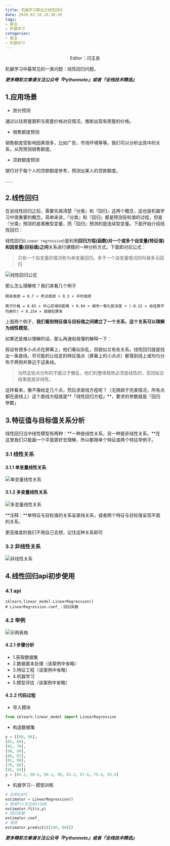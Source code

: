 ```yaml
---
title: 机器学习算法之线性回归
date: 2020-02-18 18:36:30
tags:
- 算法
- 机器学习
categories:
- 算法
- 机器学习
---
```


<center>Editor：闫玉良</center>

机器学习中最常见的一类问题：线性回归问题。

<!--more-->

***更多精彩文章请关注公众号『Pythonnote』或者『全栈技术精选』***

## 1.应用场景

- 房价预测

通过以往房屋面积与房屋价格对应情况，推断出现有房屋的价格。

- 销售额度预测

销售额度受影响因素很多，比如广告，市场环境等等。我们可以分析出其中的关系，从而预测销售额度。

- 贷款额度预测

银行对于每个人的贷款额度参考，预测出某人的贷款额度。

......

## 2.线性回归

在说线性回归之前，需要先搞清楚『分类』和『回归』这两个概念，这也是机器学习中很重要的概念。简单来讲，『分类』和『回归』都是预测目标值的过程，但是『分类』预测的是离散型变量，而『回归』预测的是连续型变量。下面开始介绍线性回归：

线性回归(`Linear regression`)是利用**回归方程(函数)**对**一个或多个自变量(特征值)和因变量(目标值)之间**关系进行建模的一种分析方式。下面即对应公式：

> 只有一个自变量的情况称为单变量回归，多于一个自变量情况的叫做多元回归

![线性回归公式](https://gitee.com/Ethanyan/pic_data/raw/master/%E7%BA%BF%E6%80%A7%E5%9B%9E%E5%BD%92%E5%85%AC%E5%BC%8F.png)

那么怎么理解呢？我们来看几个例子

```shell
期末成绩 = 0.7 × 考试成绩 + 0.3 × 平时成绩
```

```shell
房子价格 = 0.02 × 中心区域的距离 + 0.04 × 城市一氧化氮浓度 + (-0.12 × 自住房平均房价) + 0.254 × 城镇犯罪率
```

上面两个例子，**我们看到特征值与目标值之间建立了一个关系，这个关系可以理解为线性模型**。

如果还是难以理解的话，那么再通俗易懂的解释一下：

假设有很多小点点在屏幕上，他们看似杂乱，但貌似又有些关系。线性回归就是找出一条直线，尽可能的让给定的特征值点（屏幕上的小点点）都落到线上或均匀分布于两侧并靠近于这条线。

> 当然这些点分布的不能过于散乱，他们的整体趋势必须是线性的，否则拟合结果就是非线性。

这样看来，像不像给定几个点，然后求直线方程呢？（无限趋于完美情况，所有点都在直线上）这个直线方程就是**「线性回归方程」**，要求的参数就是「回归参数」

## 3.特征值与目标值关系分析

线性回归当中线性模型有两种：**一种是线性关系，另一种是非线性关系。**在这里我们只能画一个平面更好去理解，所以都用单个特征或两个特征举例子。

### 3.1 线性关系

#### 3.1.1 单变量线性关系

![单变量线性关系](https://gitee.com/Ethanyan/pic_data/raw/master/%E7%BA%BF%E6%80%A7%E5%85%B3%E7%B3%BB%E5%9B%BE.png)

#### 3.1.2 多变量线性关系

![多变量线性关系](https://gitee.com/Ethanyan/pic_data/raw/master/%E5%A4%9A%E5%8F%98%E9%87%8F%E7%BA%BF%E6%80%A7%E5%85%B3%E7%B3%BB.png)

**注释：**单特征与目标值的关系呈直线关系，或者两个特征与目标值呈现平面的关系。

更高维度的我们不用自己去想，记住这种关系即可

### 3.2 非线性关系

![非线性关系](https://gitee.com/Ethanyan/pic_data/raw/master/%E9%9D%9E%E7%BA%BF%E6%80%A7%E5%85%B3%E7%B3%BB.png)

## 4.线性回归api初步使用

### 4.1 api

```shell
sklearn.linear_model.LinearRegression()
# LinearRegression.coef_：回归系数
```

### 4.2 举例

![示例表格](https://gitee.com/Ethanyan/pic_data/raw/master/image-20190320204457160.png)

#### 4.2.1 步骤分析

- 1.获取数据集
- 2.数据基本处理（该案例中省略）
- 3.特征工程（该案例中省略）
- 4.机器学习
- 5.模型评估（该案例中省略）

#### 4.2.2 代码过程

- 导入模块

```python
from sklearn.linear_model import LinearRegression
```

- 构造数据集

```python
x = [[80, 86],
[82, 80],
[85, 78],
[90, 90],
[86, 82],
[82, 90],
[78, 80],
[92, 94]]
y = [84.2, 80.6, 80.1, 90, 83.2, 87.6, 79.4, 93.4]
```

- 机器学习-- 模型训练

```python
# 实例化API
estimator = LinearRegression()
# 使用fit方法进行训练
estimator.fit(x,y)
# 回归系数
estimator.coef_
# 预测
estimator.predict([[100, 80]])
```

***更多精彩文章请关注公众号『Pythonnote』或者『全栈技术精选』***

